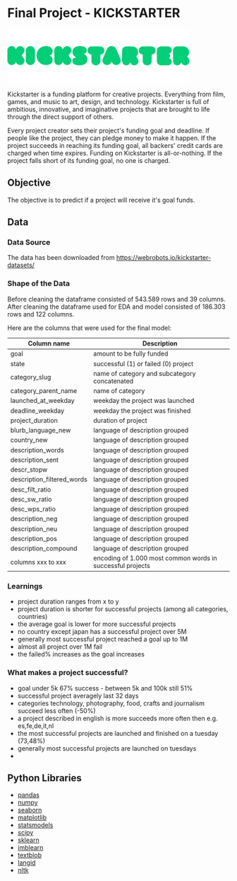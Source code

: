 # Final Project - KICKSTARTER

![picture](kickstarter.png)

Kickstarter is a funding platform for creative projects. Everything from film, games, and music to art, design, and technology. Kickstarter is full of ambitious, innovative, and imaginative projects that are brought to life through the direct support of others.

Every project creator sets their project's funding goal and deadline. If people like the project, they can pledge money to make it happen. If the project succeeds in reaching its funding goal, all backers' credit cards are charged when time expires. Funding on Kickstarter is all-or-nothing. If the project falls short of its funding goal, no one is charged.

## Objective

The objective is to predict if a project will receive it's goal funds.

## Data

### Data Source

The data has been downloaded from https://webrobots.io/kickstarter-datasets/

### Shape of the Data

Before cleaning the dataframe consisted of 543.589 rows and 39 columns. 
After cleaning the dataframe used for EDA and model consisted of 186.303 rows and 122 columns.

Here are the columns that were used for the final model:

| Column name | Description |
| ----------- | ----------- |
| goal | amount to be fully funded |
| state | successful (1) or failed (0) project |
| category_slug | name of category and subcategory concatenated |
| category_parent_name | name of category |
| launched_at_weekday | weekday the project was launched |
| deadline_weekday | weekday the project was finished |
| project_duration | duration of project |
| blurb_language_new | language of description grouped |
| country_new | language of description grouped |
| description_words | language of description grouped |
| description_sent | language of description grouped |
| descr_stopw | language of description grouped |
| description_filtered_words | language of description grouped |
| desc_filt_ratio | language of description grouped |
| desc_sw_ratio | language of description grouped |
| desc_wps_ratio | language of description grouped |
| description_neg | language of description grouped |
| description_neu | language of description grouped |
| description_pos | language of description grouped |
| description_compound | language of description grouped |
| columns xxx to xxx | encoding of 1.000 most common words in successful projects |


### Learnings

- project duration ranges from x to y
- project duration is shorter for successful projects (among all categories, countries)
- the average goal is lower for more successful projects
- no country except japan has a successful project over 5M
- generally most successful project reached a goal up to 1M
- almost all project over 1M fail
- the failed% increases as the goal increases

### What makes a project successful?

- goal under 5k 67% success - between 5k and 100k still 51%
- successful project averagely last 32 days
- categories technology, photography, food, crafts and journalism succeed less often (-50%)
- a project described in english is more succeeds more often then e.g. es,fe,de,it,nl
- the most successful projects are launched and finished on a tuesday (73,48%)
- generally most successful projects are launched on tuesdays
- 

## Python Libraries
- [pandas](https://pandas.pydata.org/)
- [numpy](https://numpy.org/)
- [seaborn](https://seaborn.pydata.org/)
- [matplotlib](https://matplotlib.org/)
- [statsmodels](https://www.statsmodels.org/stable/index.html)
- [scipy](https://www.scipy.org/)
- [sklearn](https://scikit-learn.org/stable/)
- [imblearn](https://imbalanced-learn.org/stable/)
- [textblob](https://textblob.readthedocs.io/en/dev/)
- [langid](https://pypi.org/project/langid/1.1.2dev/)
- [nltk](https://www.nltk.org/)